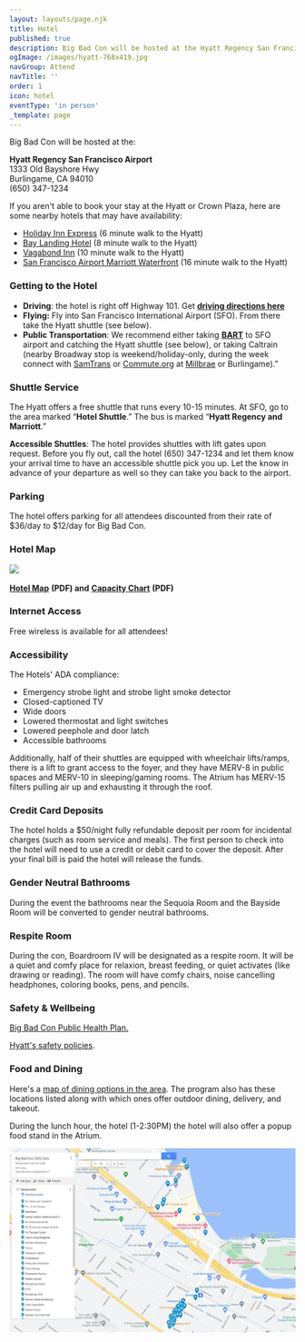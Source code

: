 ```yaml
---
layout: layouts/page.njk
title: Hotel
published: true
description: Big Bad Con will be hosted at the Hyatt Regency San Francisco Airport
ogImage: /images/hyatt-768x419.jpg
navGroup: Attend
navTitle: ''
order: 1
icon: hotel
eventType: 'in person'
_template: page
---
```


Big Bad Con will be hosted at the:

**Hyatt Regency San Francisco Airport**\
1333 Old Bayshore Hwy\
Burlingame, CA 94010\
(650) 347-1234

<!-- [Book a room at the Hyatt](https://www.hyatt.com/en-US/group-booking/SFOBU/G-BBC4){.icon-hotel} -->

If you aren't able to book your stay at the Hyatt or Crown Plaza, here are some nearby hotels that may have availability:

* [Holiday Inn Express](https://www.ihg.com/holidayinnexpress/hotels/us/en/burlingame/urlbh/hoteldetail) (6 minute walk to the Hyatt)
* [Bay Landing Hotel](https://baylandinghotel.com/) (8 minute walk to the Hyatt)
* [Vagabond Inn](https://www.vagabondinn.com/vagabond-inn-executive-san-francisco-airport-bayfront-sfo?) (10 minute walk to the Hyatt)
* [San Francisco Airport Marriott Waterfront](https://www.marriott.com/reservation/rateListMenu.mi?dclid=CNel3fzHsoADFckxRAgdO-YBew\&cid=OMS_GLB0002Y27_GLE00070C9_GLF000C1AH\&defaultTab=prepay) (16 minute walk to the Hyatt)

<!-- Big Bad Con Group Rate: $139/night ([booking link](https://www.hyatt.com/en-US/group-booking/SFOBU/G-BBC3)) -->

### Getting to the Hotel

* **Driving**: the hotel is right off Highway 101. Get **[driving directions here](https://goo.gl/maps/7Jthy6QnQY9TMSPF9)**
* **Flying:** Fly into San Francisco International Airport (SFO). From there take the Hyatt shuttle (see below).
* **Public Transportation**: We recommend either taking **[BART](https://www.bart.gov/)** to SFO airport and catching the Hyatt shuttle (see below), or taking Caltrain (nearby Broadway stop is weekend/holiday-only, during the week connect with [SamTrans](http://www.samtrans.com/) or [Commute.org](https://commute.org/shuttles/) at [Millbrae](https://511.org/transit/centers/millbrae-transit-center) or Burlingame).”

### Shuttle Service

The Hyatt offers a free shuttle that runs every 10-15 minutes. At SFO, go to the area marked “**Hotel Shuttle**.” The bus is marked “**Hyatt Regency and Marriott**.”

**Accessible Shuttles**: The hotel provides shuttles with lift gates upon request. Before you fly out, call the hotel (650) 347-1234 and let them know your arrival time to have an accessible shuttle pick you up. Let the know in advance of your departure as well so they can take you back to the airport.

### Parking

The hotel offers parking for all attendees discounted from their rate of $36/day to $12/day for Big Bad Con.

### Hotel Map

![](</images/Hotel_Map 2023.jpg>)

**[Hotel Map](</images/Hotel_Map 2023.pdf>)** **(PDF) and** **[Capacity Chart](https://assets.tina.io/ac22da7d-8579-4122-a2c1-78b362f0d955/Hyatt-Regency-San-Francisco-Airport-Capacity-Charts-English-070918.pdf)** **(PDF)**

### Internet Access

Free wireless is available for all attendees!

### Accessibility

The Hotels' ADA compliance:

* Emergency strobe light and strobe light smoke detector
* Closed-captioned TV
* Wide doors
* Lowered thermostat and light switches
* Lowered peephole and door latch
* Accessible bathrooms

Additionally, half of their shuttles are equipped with wheelchair lifts/ramps, there is a lift to grant access to the foyer, and they have MERV-8 in public spaces and MERV-10 in sleeping/gaming rooms. The Atrium has MERV-15 filters pulling air up and exhausting it through the roof.

### Credit Card Deposits

The hotel holds a $50/night fully refundable deposit per room for incidental charges (such as room service and meals). The first person to check into the hotel will need to use a credit or debit card to cover the deposit. After your final bill is paid the hotel will release the funds.

### Gender Neutral Bathrooms

During the event the bathrooms near the Sequoia Room and the Bayside Room will be converted to gender neutral bathrooms.

### Respite Room

During the con, Boardroom IV will be designated as a respite room. It will be a quiet and comfy place for relaxion, breast feeding, or quiet activates (like drawing or reading). The room will have comfy chairs, noise cancelling headphones, coloring books, pens, and pencils.

### Safety & Wellbeing

[Big Bad Con Public Health Plan.](/public-health-policy/)

[Hyatt's safety policies](https://www.hyatt.com/info/care-and-cleanliness-americas).

### Food and Dining

Here's a [map of dining options in the area](https://www.google.com/maps/d/u/0/edit?mid=1CE6SE62DYwbZdxV5-7CklkQiNfraCzA\&ll=37.59161336786066%2C-122.36212222537841\&z=16). The program also has these locations listed along with which ones offer outdoor dining, delivery, and takeout.

During the lunch hour, the hotel (1-2:30PM) the hotel will also offer a popup food stand in the Atrium.

![](/images/eating.JPG)
